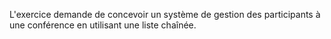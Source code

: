 L'exercice demande de concevoir un système de gestion des participants à une conférence en utilisant une liste chaînée.
